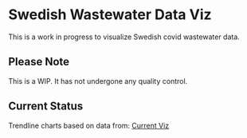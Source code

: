 # Swedish Wastewater Data Viz
This is a work in progress to visualize Swedish covid wastewater data.


## Please Note
This is a WIP. It has not undergone any quality control.

## Current Status
Trendline charts based on data from:
[Current Viz](docs/CONTRIBUTING.md)
